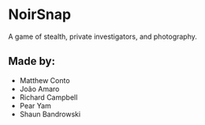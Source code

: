 NoirSnap
=============

A game of stealth, private investigators, and photography.

## Made by:

- Matthew Conto
- João Amaro
- Richard Campbell
- Pear Yam
- Shaun Bandrowski
